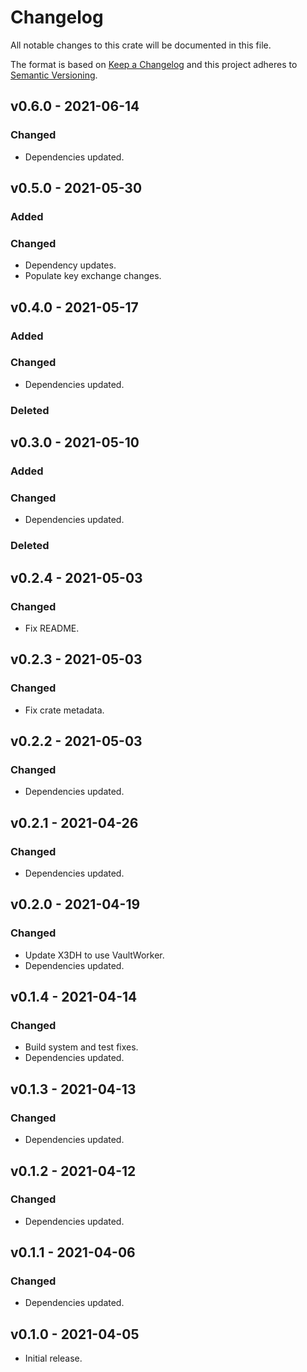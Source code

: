 # Changelog

All notable changes to this crate will be documented in this file.

The format is based on [Keep a Changelog](http://keepachangelog.com/en/1.0.0/)
and this project adheres to [Semantic Versioning](https://semver.org/spec/v2.0.0.html).

## v0.6.0 - 2021-06-14
### Changed
- Dependencies updated.

## v0.5.0 - 2021-05-30
### Added
### Changed
- Dependency updates.
- Populate key exchange changes.

## v0.4.0 - 2021-05-17
### Added
### Changed
- Dependencies updated.
### Deleted


## v0.3.0 - 2021-05-10
### Added
### Changed
- Dependencies updated.
### Deleted

## v0.2.4 - 2021-05-03
### Changed
- Fix README.

## v0.2.3 - 2021-05-03
### Changed
- Fix crate metadata.

## v0.2.2 - 2021-05-03
### Changed
- Dependencies updated.

## v0.2.1 - 2021-04-26
### Changed
- Dependencies updated.

## v0.2.0 - 2021-04-19
### Changed
- Update X3DH to use VaultWorker.
- Dependencies updated.

## v0.1.4 - 2021-04-14
### Changed
- Build system and test fixes.
- Dependencies updated.

## v0.1.3 - 2021-04-13
### Changed
- Dependencies updated.

## v0.1.2 - 2021-04-12
### Changed
- Dependencies updated.

## v0.1.1 - 2021-04-06
### Changed
- Dependencies updated.

## v0.1.0 - 2021-04-05

- Initial release.
